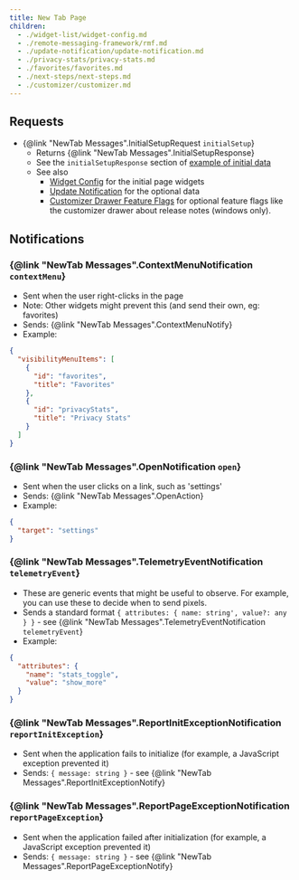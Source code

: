 ```yaml
---
title: New Tab Page
children: 
  - ./widget-list/widget-config.md
  - ./remote-messaging-framework/rmf.md
  - ./update-notification/update-notification.md
  - ./privacy-stats/privacy-stats.md
  - ./favorites/favorites.md
  - ./next-steps/next-steps.md
  - ./customizer/customizer.md
---
```


## Requests

- {@link "NewTab Messages".InitialSetupRequest `initialSetup`}
  - Returns {@link "NewTab Messages".InitialSetupResponse}
  - See the `initialSetupResponse` section of [example of initial data](../messages/examples/widgets.js)
  - See also
     - [Widget Config](./widget-list/widget-config.md) for the initial page widgets
     - [Update Notification](./update-notification/update-notification.md) for the optional data
     - [Customizer Drawer Feature Flags](./customizer/customizer.md) for optional feature flags like the customizer drawer
     about release notes (windows only).

## Notifications

### {@link "NewTab Messages".ContextMenuNotification `contextMenu`}
  - Sent when the user right-clicks in the page
  - Note: Other widgets might prevent this (and send their own, eg: favorites)
  - Sends: {@link "NewTab Messages".ContextMenuNotify}
  - Example:

```json
{
  "visibilityMenuItems": [
    {
      "id": "favorites",
      "title": "Favorites"
    },
    {
      "id": "privacyStats",
      "title": "Privacy Stats"
    }
  ]
}
```

### {@link "NewTab Messages".OpenNotification `open`}
  - Sent when the user clicks on a link, such as 'settings'
  - Sends: {@link "NewTab Messages".OpenAction}
  - Example:

```json
{
  "target": "settings"
}
```

### {@link "NewTab Messages".TelemetryEventNotification `telemetryEvent`}
  - These are generic events that might be useful to observe. For example, you can use these to decide when to send pixels.
  - Sends a standard format `{ attributes: { name: string', value?: any  } }` - see {@link "NewTab Messages".TelemetryEventNotification `telemetryEvent`}
  - Example:

```json
{
  "attributes": {
    "name": "stats_toggle",
    "value": "show_more"
  }
}
```

### {@link "NewTab Messages".ReportInitExceptionNotification `reportInitException`}
  - Sent when the application fails to initialize (for example, a JavaScript exception prevented it)
  - Sends: `{ message: string }` - see {@link "NewTab Messages".ReportInitExceptionNotify}

### {@link "NewTab Messages".ReportPageExceptionNotification `reportPageException`}
  - Sent when the application failed after initialization (for example, a JavaScript exception prevented it)
  - Sends: `{ message: string }` - see {@link "NewTab Messages".ReportPageExceptionNotify}

